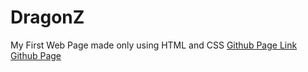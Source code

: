 # DragonZ
My First Web Page made only using HTML and CSS
[Github Page Link](https://omkumar40.github.io/DragonZ)
<a href="https://omkumar40.github.io/DragonZ" target=_blank>Github Page</a>
